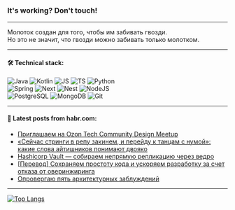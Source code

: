 ### It's working? Don't touch!

---
Молоток создан для того, чтобы им забивать гвозди. <br>
Но это не значит, что гвозди можно забивать только молотком.

---

#### 🛠️ Technical stack:

![Java](https://img.shields.io/badge/Java-informational?logo=Oracle&style=flat&logoColor=white&color=FF4500)
![Kotlin](https://img.shields.io/badge/Kotlin-informational?logo=Kotlin&style=flat&logoColor=white&color=774D97)
![JS](https://img.shields.io/badge/JS-informational?logo=javaScript&style=flat&logoColor=black&color=F7Df1E)
![TS](https://img.shields.io/badge/TypeScript-informational?logo=typeScript&style=flat&logoColor=black&color=017acc)
![Python](https://img.shields.io/badge/Python-informational?logo=Python&style=flat&logoColor=black&color=ffdd54) <br>
![Spring](https://img.shields.io/badge/SpringBoot-informational?logo=SpringBoot&style=flat&logoColor=white&color=6DB33F) 
![Next](https://img.shields.io/badge/Next.js-informational?logo=Next.js&style=flat&logoColor=white&color=3671a1)
![Nest](https://img.shields.io/badge/NestJS-informational?logo=NestJS&style=flat&logoColor=white&color=E0234E)
![NodeJS](https://img.shields.io/badge/NodeJS-informational?logo=node.js&style=flat&logoColor=white&color=70A760) <br>
![PostgreSQL](https://img.shields.io/badge/PostgreSQL-informational?logo=PostgreSQL&style=flat&logoColor=white&color=DAA520)
![MongoDB](https://img.shields.io/badge/MongoDB-informational?logo=MongoDB&style=flat&logoColor=white&color=870000)
![Git](https://img.shields.io/badge/Git-informational?logo=git&style=flat&logoColor=white&color=f74e28)

___

#### 💬 Latest posts from habr.com:

<!-- BLOG-POST-LIST:START -->
- [Приглашаем на Ozon Tech Community Design Meetup](https://habr.com/ru/companies/ozontech/articles/792364/?utm_source=habrahabr&utm_medium=rss&utm_campaign=792364)
- [«Сейчас стринги в репу закинем, и перейду к танцам с нумой»: какие слова айтишников понимают двояко](https://habr.com/ru/companies/selectel/articles/793426/?utm_source=habrahabr&utm_medium=rss&utm_campaign=793426)
- [Hashicorp Vault — собираем непрямую репликацию через ведро](https://habr.com/ru/companies/wiseops/articles/793476/?utm_source=habrahabr&utm_medium=rss&utm_campaign=793476)
- [[Перевод] Сохраняем простоту кода и ускоряем разработку за счет отказа от оверинжиринга](https://habr.com/ru/companies/productivity_inside/articles/793466/?utm_source=habrahabr&utm_medium=rss&utm_campaign=793466)
- [Опровергаю пять архитектурных заблуждений](https://habr.com/ru/companies/tinkoff/articles/793398/?utm_source=habrahabr&utm_medium=rss&utm_campaign=793398)
<!-- BLOG-POST-LIST:END -->

---
[![Top Langs](https://github-readme-stats-git-master-advtsetting-gmailcom.vercel.app/api/top-langs/?username=zloylis&langs_count=10&hide_title=false&title_color=e6edf3&size_weight=0.5&count_weight=0.5&layout=compact&hide_border=true&theme=dracula)](https://github.com/zloylis)

<!-- ![GitHub stats](https://github-readme-stats-git-master-advtsetting-gmailcom.vercel.app/api?username=zloylis&show_icons=true&hide_border=true&theme=dracula&hide_title=true&include_all_commits=true&count_private=true&hide=contribs&hide_rank=true) -->
